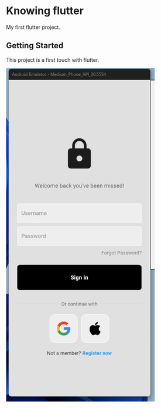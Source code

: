 # Knowing flutter

My first flutter project.

## Getting Started

This project is a first touch with flutter.

![](lib\images\preview.png)
